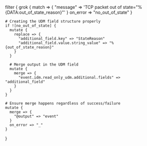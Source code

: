 filter {
    grok {
      match => {
        "message" => 'TCP packet out of state="%{DATA:out_of_state_reason}"'
      }
      on_error => "no_out_of_state"
    }
  
    # Creating the UDM field structure properly
    if ![no_out_of_state] {
      mutate {
        replace => {
          "additional_field.key" => "StateReason"
          "additional_field.value.string_value" => "%{out_of_state_reason}"
        }
      }
    
      # Merge output in the UDM field
      mutate {
        merge => {
          "event.idm.read_only_udm.additional.fields" => "additional_field"
        }
      }
    }
  
    # Ensure merge happens regardless of success/failure
    mutate {
      merge => {
        "@output" => "event"
      }
      on_error => "_"
    }
  }
